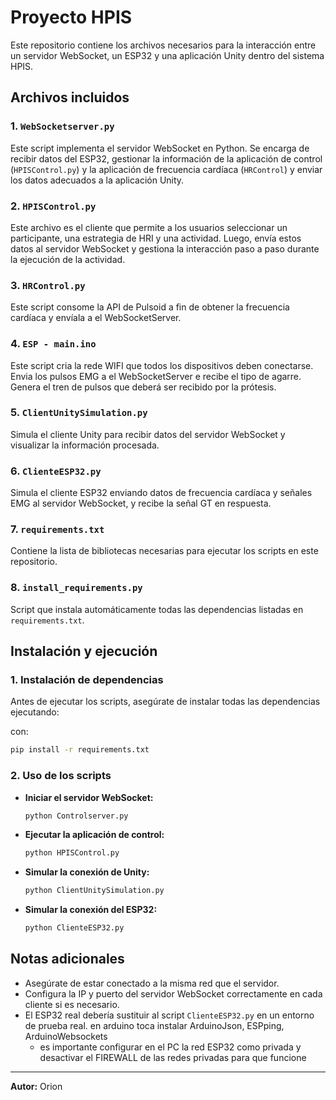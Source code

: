 # Proyecto HPIS

Este repositorio contiene los archivos necesarios para la interacción entre un servidor WebSocket, un ESP32 y una aplicación Unity dentro del sistema HPIS.

## Archivos incluidos

### 1. `WebSocketserver.py`

Este script implementa el servidor WebSocket en Python. Se encarga de recibir datos del ESP32, gestionar la información de la aplicación de control (`HPISControl.py`) y la aplicación de frecuencia cardíaca (`HRControl`) y enviar los datos adecuados a la aplicación Unity.

### 2. `HPISControl.py`

Este archivo es el cliente que permite a los usuarios seleccionar un participante, una estrategia de HRI y una actividad. Luego, envía estos datos al servidor WebSocket y gestiona la interacción paso a paso durante la ejecución de la actividad.

### 3. `HRControl.py`

Este script consome la API de Pulsoid a fin de obtener la frecuencia cardíaca y envíala a el WebSocketServer.

### 4. `ESP - main.ino`

Este script cria la rede WIFI que todos los dispositivos deben conectarse. Envia los pulsos EMG a el WebSocketServer e recibe el tipo de agarre. Genera el tren de pulsos que deberá ser recibido por la prótesis.

### 5. `ClientUnitySimulation.py`

Simula el cliente Unity para recibir datos del servidor WebSocket y visualizar la información procesada.

### 6. `ClienteESP32.py`

Simula el cliente ESP32 enviando datos de frecuencia cardíaca y señales EMG al servidor WebSocket, y recibe la señal GT en respuesta.

### 7. `requirements.txt`

Contiene la lista de bibliotecas necesarias para ejecutar los scripts en este repositorio.

### 8. `install_requirements.py`

Script que instala automáticamente todas las dependencias listadas en `requirements.txt`.

## Instalación y ejecución

### 1. Instalación de dependencias

Antes de ejecutar los scripts, asegúrate de instalar todas las dependencias ejecutando:

con:

```bash
pip install -r requirements.txt
```

### 2. Uso de los scripts

- **Iniciar el servidor WebSocket:**
  ```bash
  python Controlserver.py
  ```
- **Ejecutar la aplicación de control:**
  ```bash
  python HPISControl.py
  ```
- **Simular la conexión de Unity:**
  ```bash
  python ClientUnitySimulation.py
  ```
- **Simular la conexión del ESP32:**
  ```bash
  python ClienteESP32.py
  ```

## Notas adicionales

- Asegúrate de estar conectado a la misma red que el servidor.
- Configura la IP y puerto del servidor WebSocket correctamente en cada cliente si es necesario.
- El ESP32 real debería sustituir al script `ClienteESP32.py` en un entorno de prueba real.
  en arduino toca instalar ArduinoJson, ESPping, ArduinoWebsockets
  - es importante configurar en el PC la red ESP32 como privada y desactivar el FIREWALL de las redes privadas para que funcione

---

**Autor:** Orion

